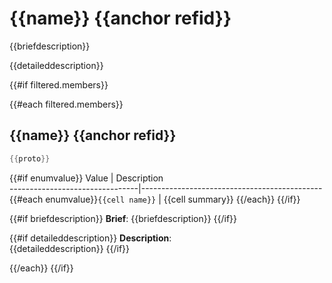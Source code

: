 # {{name}} {{anchor refid}}

{{briefdescription}}

{{detaileddescription}}

{{#if filtered.members}}

{{#each filtered.members}}

## {{name}} {{anchor refid}}

```cpp
{{proto}} 
```

{{#if enumvalue}}
 Value                          | Description                                 
--------------------------------|---------------------------------------------
{{#each enumvalue}}`{{cell name}}`            | {{cell summary}}
{{/each}}
{{/if}}

{{#if briefdescription}}
**Brief**: {{briefdescription}}
{{/if}}

{{#if detaileddescription}}
**Description**:  
{{detaileddescription}}
{{/if}}

{{/each}}
{{/if}}